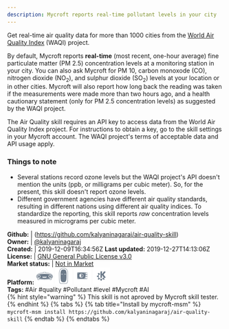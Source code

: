 ```yaml
---
description: Mycroft reports real-time pollutant levels in your city
---
```

Get real-time air quality data for more than 1000 cities from
the [World Air Quality Index](https://aqicn.org/) (WAQI) project.

By default, Mycroft reports **real-time** (most recent,
one-hour average) fine particulate matter (PM 2.5) concentration
levels at a monitoring station in your city. You can also ask
Mycroft for PM 10, carbon monoxode (CO), nitrogen dioxide
(NO<sub>2</sub>), and sulphur dioxide (SO<sub>2</sub>) levels at
your location or in other cities. Mycroft will also report how
long back the reading was taken if the measurements were made more
than two hours ago, and a health cautionary statement (only for
PM 2.5 concentration levels) as suggested by the WAQI project.

The Air Quality skill requires an API key to access data from
the World Air Quality Index project. For instructions to obtain
a key, go to the skill settings in your Mycroft account. The
WAQI project's terms of acceptable data and API usage apply.

### Things to note
* Several stations record ozone levels but the WAQI project's
API doesn't mention the units (ppb, or milligrams per cubic meter).
So, for the present, this skill doesn't report ozone levels.
* Different government agencies have different air quality standards,
resulting in different nations using different air quality indices. To
standardize the reporting, this skill reports *raw* concentration
levels measured in micrograms per cubic meter.

**Github:** | (https://github.com/kalyaninagaraj/air-quality-skill)  
**Owner:** | [@kalyaninagaraj](https://github.com/kalyaninagaraj)  
**Created:** | 2019-12-09T16:34:56Z  **Last updated:** 2019-12-27T14:13:06Z  
**License:** | [GNU General Public License v3.0](https://api.github.com/licenses/gpl-3.0)  
**Market status:** | [Not in Market](https://market.mycroft.ai/skill/)  
**Platform:**   ![](.gitbook/assets/mark-1-icon.png)  ![](.gitbook/assets/mark-2-icon.png)  ![](.gitbook/assets/picroft-icon.png)  ![](.gitbook/assets/kde.png)   
**Tags:** \#Air \#quality \#Pollutant \#level \#Mycroft \#AI   
{% hint style="warning" %}
This skill is not aproved by Mycroft skill tester.
{% endhint %}
  {% tabs %}
{% tab title="Install by mycroft-msm" %}
``` mycroft-msm install https://github.com/kalyaninagaraj/air-quality-skill```
{% endtab %}
  {% endtabs %}
  